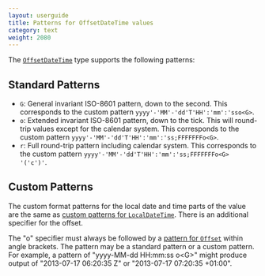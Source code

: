 ```yaml
---
layout: userguide
title: Patterns for OffsetDateTime values
category: text
weight: 2080
---
```


The [`OffsetDateTime`](noda-type://NodaTime.OffsetDateTime) type supports the following patterns:

Standard Patterns
-----------------

- `G`: General invariant ISO-8601 pattern, down to the second. This corresponds to the custom pattern `yyyy'-'MM'-'dd'T'HH':'mm':'sso<G>`.
- `o`: Extended invariant ISO-8601 pattern, down to the tick. This will round-trip values except for the calendar system. This corresponds to the custom pattern `yyyy'-'MM'-'dd'T'HH':'mm':'ss;FFFFFFFo<G>`.
- `r`: Full round-trip pattern including calendar system. This corresponds to the custom pattern `yyyy'-'MM'-'dd'T'HH':'mm':'ss;FFFFFFFo<G> '('c')'`.

Custom Patterns
---------------

The custom format patterns for the local date and time parts of the value are the same as [custom patterns for `LocalDateTime`](localdatetime-patterns.html). There is an additional specifier for the offset.

The "o" specifier must always be followed by a [pattern for `Offset`](offset-patterns.html) within angle brackets. The pattern may be a standard pattern or a custom pattern. For example, a pattern of "yyyy-MM-dd HH:mm:ss o&lt;G&gt;" might produce output of "2013-07-17 06:20:35 Z" or "2013-07-17 07:20:35 +01:00".
